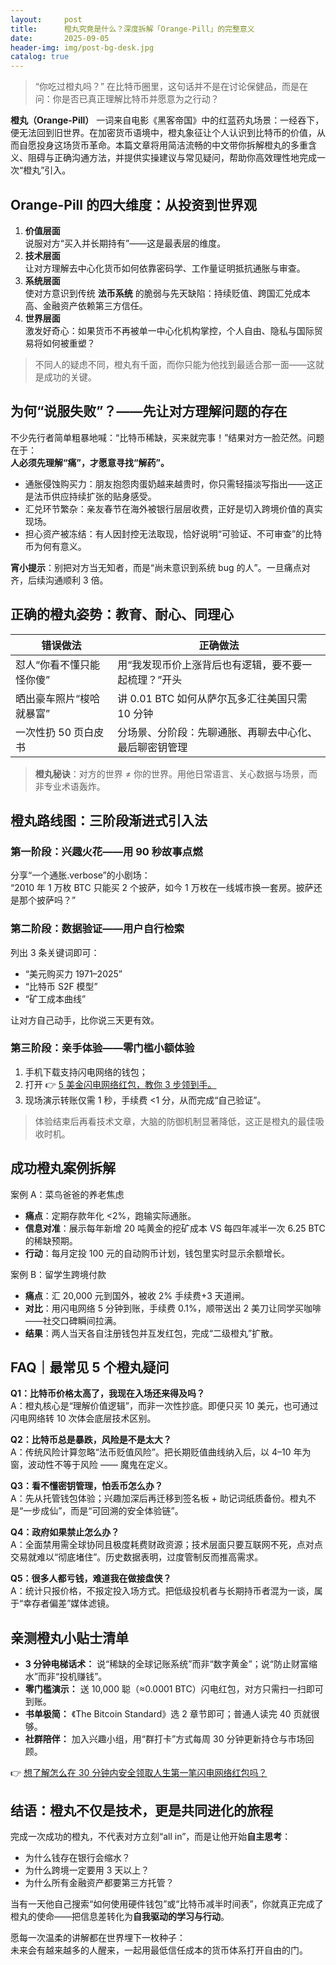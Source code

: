 ```yaml
---
layout:     post
title:      橙丸究竟是什么？深度拆解「Orange-Pill」的完整意义
date:       2025-09-05
header-img: img/post-bg-desk.jpg
catalog: true
---
```


> “你吃过橙丸吗？” 在比特币圈里，这句话并不是在讨论保健品，而是在问：你是否已真正理解比特币并愿意为之行动？

**橙丸（Orange-Pill）** 一词来自电影《黑客帝国》中的红蓝药丸场景：一经吞下，便无法回到旧世界。在加密货币语境中，橙丸象征让个人认识到比特币的价值，从而自愿投身这场货币革命。本篇文章将用简洁流畅的中文带你拆解橙丸的多重含义、阻碍与正确沟通方法，并提供实操建议与常见疑问，帮助你高效理性地完成一次“橙丸”引入。

## Orange-Pill 的四大维度：从投资到世界观

1. **价值层面**  
   说服对方“买入并长期持有”——这是最表层的维度。
2. **技术层面**  
   让对方理解去中心化货币如何依靠密码学、工作量证明抵抗通胀与审查。
3. **系统层面**  
   使对方意识到传统 **法币系统** 的脆弱与先天缺陷：持续贬值、跨国汇兑成本高、金融资产依赖第三方信任。
4. **世界层面**  
   激发好奇心：如果货币不再被单一中心化机构掌控，个人自由、隐私与国际贸易将如何被重塑？

> 不同人的疑虑不同，橙丸有千面，而你只能为他找到最适合那一面——这就是成功的关键。

## 为何“说服失败”？——先让对方理解问题的存在

不少先行者简单粗暴地喊：“比特币稀缺，买来就完事！”结果对方一脸茫然。问题在于：  
**人必须先理解“痛”，才愿意寻找“解药”。**

- 通胀侵蚀购买力：朋友抱怨肉蛋奶越来越贵时，你只需轻描淡写指出——这正是法币供应持续扩张的贴身感受。
- 汇兑环节繁杂：亲友春节在海外被银行层层收费，正好是切入跨境价值的真实现场。
- 担心资产被冻结：有人因封控无法取现，恰好说明“可验证、不可审查”的比特币为何有意义。

**宵小提示**：别把对方当无知者，而是“尚未意识到系统 bug 的人”。一旦痛点对齐，后续沟通顺利 3 倍。

## 正确的橙丸姿势：教育、耐心、同理心

| 错误做法 | 正确做法 |
|---|---|
| 怼人“你看不懂只能怪你傻” | 用“我发现币价上涨背后也有逻辑，要不要一起梳理？”开头 |
| 晒出豪车照片“梭哈就暴富” | 讲 0.01 BTC 如何从萨尔瓦多汇往美国只需 10 分钟 |
| 一次性扔 50 页白皮书 | 分场景、分阶段：先聊通胀、再聊去中心化、最后聊密钥管理 |

> **橙丸秘诀**：对方的世界 ≠ 你的世界。用他日常语言、关心数据与场景，而非专业术语轰炸。

## 橙丸路线图：三阶段渐进式引入法

### 第一阶段：兴趣火花——用 90 秒故事点燃
分享“一个通胀.verbose”的小剧场：  
“2010 年 1 万枚 BTC 只能买 2 个披萨，如今 1 万枚在一线城市换一套房。披萨还是那个披萨吗？”

### 第二阶段：数据验证——用户自行检索
列出 3 条关键词即可：  
- “美元购买力 1971–2025”  
- “比特币 S2F 模型”  
- “矿工成本曲线”  

让对方自己动手，比你说三天更有效。

### 第三阶段：亲手体验——零门槛小额体验
1. 手机下载支持闪电网络的钱包；  
2. 打开 👉 [5 美金闪电网络红包，教你 3 步领到手。](https://okxdog.com/)  
3. 现场演示转账仅需 1 秒，手续费 <1 分，从而完成“自己验证”。

> 体验结束后再看技术文章，大脑的防御机制显著降低，这正是橙丸的最佳吸收时机。

## 成功橙丸案例拆解

案例 A：菜鸟爸爸的养老焦虑  
- **痛点**：定期存款年化 <2%，跑输实际通胀。  
- **信息对准**：展示每年新增 20 吨黄金的挖矿成本 VS 每四年减半一次 6.25 BTC 的稀缺预期。  
- **行动**：每月定投 100 元的自动购币计划，钱包里实时显示余额增长。

案例 B：留学生跨境付款  
- **痛点**：汇 20,000 元到国外，被收 2% 手续费+3 天道闸。  
- **对比**：用闪电网络 5 分钟到账，手续费 0.1%，顺带送出 2 美刀让同学买咖啡——社交口碑瞬间拉满。  
- **结果**：两人当天各自注册钱包并互发红包，完成“二级橙丸”扩散。

## FAQ｜最常见 5 个橙丸疑问

**Q1：比特币价格太高了，我现在入场还来得及吗？**  
A：橙丸核心是“理解价值逻辑”，而非一次性抄底。即便只买 10 美元，也可通过闪电网络转 10 次体会底层技术区别。

**Q2：比特币总是暴跌，风险是不是太大？**  
A：传统风险计算忽略“法币贬值风险”。把长期贬值曲线纳入后，以 4–10 年为窗，波动性不等于风险 —— 魔鬼在定义。

**Q3：看不懂密钥管理，怕丢币怎么办？**  
A：先从托管钱包体验；兴趣加深后再迁移到签名板 + 助记词纸质备份。橙丸不是“一步成仙”，而是“可回溯的安全体验链”。

**Q4：政府如果禁止怎么办？**  
A：全面禁用需全球协同且极度耗费财政资源；技术层面只要互联网不死，点对点交易就难以“彻底堵住”。历史数据表明，过度管制反而推高需求。

**Q5：很多人都亏钱，难道我在做接盘侠？**  
A：统计只报价格，不报定投入场方式。把低级投机者与长期持币者混为一谈，属于“幸存者偏差”媒体滤镜。

## 亲测橙丸小贴士清单

- **3 分钟电梯话术：** 说“稀缺的全球记账系统”而非“数字黄金”；说“防止财富缩水”而非“投机赚钱”。  
- **零门槛演示：** 送 10,000 聪（≈0.0001 BTC）闪电红包，对方只需扫一扫即可到账。  
- **书单极简：** 《The Bitcoin Standard》选 2 章节即可；普通人读完 40 页就很够。  
- **社群陪伴：** 加入兴趣小组，用“群打卡”方式每周 30 分钟更新持仓与市场回顾。  

👉 [想了解怎么在 30 分钟内安全领取人生第一笔闪电网络红包吗？](https://okxdog.com/)

## 结语：橙丸不仅是技术，更是共同进化的旅程

完成一次成功的橙丸，不代表对方立刻“all in”，而是让他开始**自主思考**：  
- 为什么钱存在银行会缩水？  
- 为什么跨境一定要用 3 天以上？  
- 为什么所有金融资产都要第三方托管？  

当有一天他自己搜索“如何使用硬件钱包”或“比特币减半时间表”，你就真正完成了橙丸的使命——把信息差转化为**自我驱动的学习与行动**。  

愿每一次温柔的讲解都在世界埋下一枚种子：  
未来会有越来越多的人醒来，一起用最低信任成本的货币体系打开自由的门。